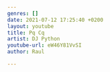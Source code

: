 ```yaml
---
genres: []
date: 2021-07-12 17:25:40 +0200
layout: youtube
title: Pq Cq
artist: DJ Python
youtube-url: eW46Y81VvSI
author: Raul

---
```

